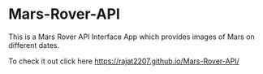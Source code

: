 # Mars-Rover-API

This is a Mars Rover API Interface App which provides images of Mars on different dates.

To check it out click here  https://rajat2207.github.io/Mars-Rover-API/
